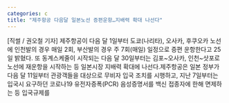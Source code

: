 ```yaml
---
categories: c
title: "제주항공 다음달 일본노선 증편운항…지배력 확대 나선다"
---
```

[직썰 / 권오철 기자] 제주항공이 다음 달 1일부터 도쿄(나리타), 오사카, 후쿠오카 노선에 인천발의 경우 매일 2회, 부산발의 경우 주 7회(매일) 일정으로 증편 운항한다고 25일 밝혔다. 또 동계스케줄이 시작되는 다음 달 30일부터는 김포~오사카, 인천~삿포로 노선에 재운항을 시작하는 등 일본시장 지배력 확대에 나선다.제주항공은 일본 정부가 다음 달 11일부터 관광객들을 대상으로 무비자 입국 조치를 시행하고, 지난 7일부터는 입국시 요구하던 코로나19 유전자증폭(PCR) 음성증명서를 백신 접종자에 한해 면제하는 등 입국규제를